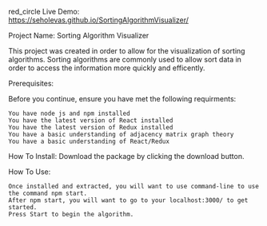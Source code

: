 red_circle Live Demo: https://seholevas.github.io/SortingAlgorithmVisualizer/

Project Name: Sorting Algorithm Visualizer

This project was created in order to allow for the visualization of sorting algorithms. Sorting algorithms are commonly used to allow sort data in order to access the information more quickly and efficently.

Prerequisites:

Before you continue, ensure you have met the following requirments:

    You have node js and npm installed
    You have the latest version of React installed
    You have the latest version of Redux installed
    You have a basic understanding of adjacency matrix graph theory
    You have a basic understanding of React/Redux

How To Install: Download the package by clicking the download button.

How To Use:

    Once installed and extracted, you will want to use command-line to use the command npm start.
    After npm start, you will want to go to your localhost:3000/ to get started.
    Press Start to begin the algorithm.
